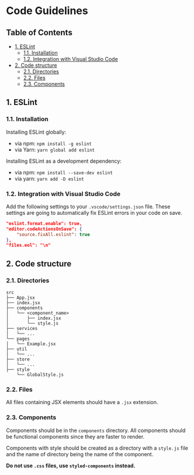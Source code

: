 # Code Guidelines<!-- omit in toc -->

## Table of Contents<!-- omit in toc -->

- [1. ESLint](#1-eslint)
  - [1.1. Installation](#11-installation)
  - [1.2. Integration with Visual Studio Code](#12-integration-with-visual-studio-code)
- [2. Code structure](#2-code-structure)
  - [2.1. Directories](#21-directories)
  - [2.2. Files](#22-files)
  - [2.3. Components](#23-components)

## 1. ESLint

### 1.1. Installation

Installing ESLint globally:

- via npm: `npm install -g eslint`
- via Yarn: `yarn global add eslint`

Installing ESLint as a development dependency:

- via npm: `npm install --save-dev eslint`
- via yarn: `yarn add -D eslint`

### 1.2. Integration with Visual Studio Code

Add the following settings to your `.vscode/settings.json` file. These settings are going to automatically fix ESLint errors in your code on save.

```json
"eslint.format.enable": true,
"editor.codeActionsOnSave": {
    "source.fixAll.eslint": true
},
"files.eol": "\n"
```

## 2. Code structure

### 2.1. Directories

```tree
src
├── App.jsx
├── index.jsx
├── components
│   └── <component_name>
│       ├── index.jsx
│       └── style.js
├── services
│   └── ...
└── pages
│   └── Example.jsx
├── util
│   └── ...
├── store
│   └── ...
├── style
    └── GlobalStyle.js
```

### 2.2. Files

All files containing JSX elements should have a `.jsx` extension.

### 2.3. Components

Components should be in the `components` directory. All components should be functional components since they are faster to render.

Components with style should be created as a directory with a `style.js` file and the name of directory being the name of the component.

**Do not use `.css` files, use `styled-components` instead.**
